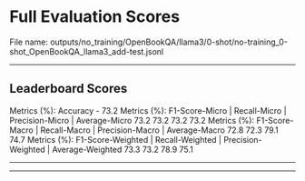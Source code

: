 # Full Evaluation Scores

File name: outputs/no_training/OpenBookQA/llama3/0-shot/no-training_0-shot_OpenBookQA_llama3_add-test.jsonl


---

## Leaderboard Scores

Metrics (%): Accuracy - 73.2
Metrics (%): F1-Score-Micro | Recall-Micro | Precision-Micro | Average-Micro
                73.2        73.2          73.2        73.2
Metrics (%): F1-Score-Macro | Recall-Macro | Precision-Macro | Average-Macro
                72.8        72.3          79.1        74.7
Metrics (%): F1-Score-Weighted | Recall-Weighted | Precision-Weighted | Average-Weighted
                73.3        73.2          78.9        75.1

---


---

